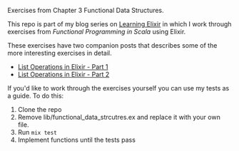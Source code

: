 Exercises from Chapter 3 Functional Data Structures.

This repo is part of my blog series on
[Learning Elixir](http://learningelixir.joekain.com/) in which
I work through exercises from _Functional Programming in Scala_ using Elixir.

These exercises have two companion posts that describes some of the more
interesting exercises in detail.
* [List Operations in Elixir - Part 1](http://learningelixir.joekain.com/list-ops/)
* [List Operations in Elixir - Part 2](http://learningelixir.joekain.com/list-operations-2/)

If you'd like to work through the exercises yourself you can use my tests as
a guide.  To do this:

1. Clone the repo
2. Remove lib/functional_data_strcutres.ex and replace it with your own file.
3. Run `mix test`
4. Implement functions until the tests pass
